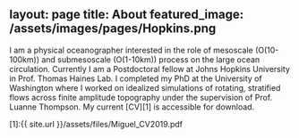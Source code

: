 layout: page
title: About
featured_image: /assets/images/pages/Hopkins.png
---

I am a physical oceanographer interested in the role of mesoscale (O(10-100km)) and submesoscale (O(1-10km)) process on the large ocean circulation. Currently I am a Postdoctoral fellow at Johns Hopkins University in Prof. Thomas Haines Lab. I completed my PhD at the University of Washington where I worked on idealized simulations of rotating, stratified flows across finite amplitude topography under the supervision of Prof. Luanne Thompson. My current [CV][1] is accessible for download.

[1]:{{ site.url }}/assets/files/Miguel_CV2019.pdf
